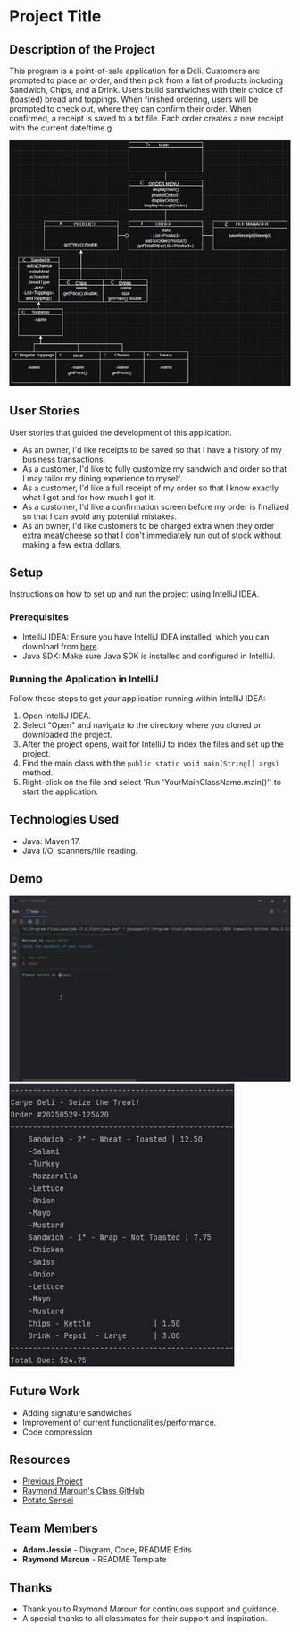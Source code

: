 # Project Title

## Description of the Project

This program is a point-of-sale application for a Deli. Customers are prompted to place an order, and then pick from
a list of products including Sandwich, Chips, and a Drink. Users build sandwiches with their choice of (toasted) bread
and toppings. When finished ordering, users will be prompted to check out, where they can confirm their order. When confirmed,
a receipt is saved to a txt file. Each order creates a new receipt with the current date/time.g


![Class Diagram](README/diagram.png)

## User Stories

User stories that guided the development of this application.

- As an owner, I'd like receipts to be saved so that I have a history of my business transactions.
- As a customer, I'd like to fully customize my sandwich and order so that I may tailor my dining experience to myself.
- As a customer, I'd like a full receipt of my order so that I know exactly what I got and for how much I got it.
- As a customer, I'd like a confirmation screen before my order is finalized so that I can avoid any potential mistakes.
- As an owner, I'd like customers to be charged extra when they order extra meat/cheese so that I don't immediately run out of stock without making a few extra dollars.

## Setup

Instructions on how to set up and run the project using IntelliJ IDEA.

### Prerequisites

- IntelliJ IDEA: Ensure you have IntelliJ IDEA installed, which you can download from [here](https://www.jetbrains.com/idea/download/).
- Java SDK: Make sure Java SDK is installed and configured in IntelliJ.

### Running the Application in IntelliJ

Follow these steps to get your application running within IntelliJ IDEA:

1. Open IntelliJ IDEA.
2. Select "Open" and navigate to the directory where you cloned or downloaded the project.
3. After the project opens, wait for IntelliJ to index the files and set up the project.
4. Find the main class with the `public static void main(String[] args)` method.
5. Right-click on the file and select 'Run 'YourMainClassName.main()'' to start the application.

## Technologies Used

- Java: Maven 17.
- Java I/O, scanners/file reading.

## Demo

![Application Demo Gif](README/demo.gif)
![Output File Image](README/receipt.png)

## Future Work

- Adding signature sandwiches
- Improvement of current functionalities/performance.
- Code compression

## Resources

- [Previous Project](https://github.com/AdampJessie/adv-car-dealership)
- [Raymond Maroun's Class GitHub](https://github.com/RayMaroun/yearup-spring-section-10-2025)
- [Potato Sensei](https://chatgpt.com/g/g-681d378b0c90819197b16e49abe384ec-potato-sensei)

## Team Members

- **Adam Jessie** - Diagram, Code, README Edits
- **Raymond Maroun** - README Template

## Thanks

- Thank you to Raymond Maroun for continuous support and guidance.
- A special thanks to all classmates for their support and inspiration.
 